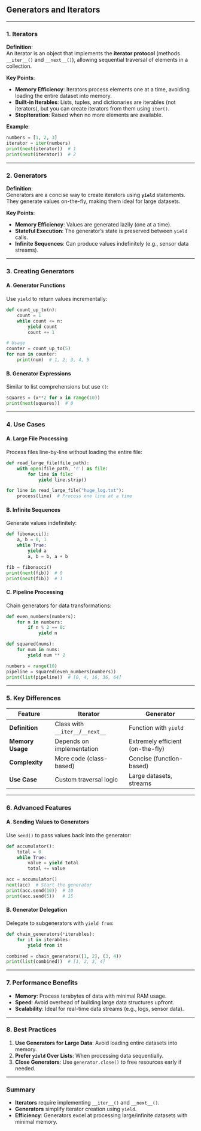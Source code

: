 ## Generators and Iterators

---

### **1. Iterators**
**Definition**:  
An iterator is an object that implements the **iterator protocol** (methods `__iter__()` and `__next__()`), allowing sequential traversal of elements in a collection.

**Key Points**:
- **Memory Efficiency**: Iterators process elements one at a time, avoiding loading the entire dataset into memory.
- **Built-in Iterables**: Lists, tuples, and dictionaries are iterables (not iterators), but you can create iterators from them using `iter()`.
- **StopIteration**: Raised when no more elements are available.

**Example**:
```python
numbers = [1, 2, 3]
iterator = iter(numbers)
print(next(iterator))  # 1
print(next(iterator))  # 2
```

---

### **2. Generators**
**Definition**:  
Generators are a concise way to create iterators using **`yield`** statements. They generate values on-the-fly, making them ideal for large datasets.

**Key Points**:
- **Memory Efficiency**: Values are generated lazily (one at a time).
- **Stateful Execution**: The generator’s state is preserved between `yield` calls.
- **Infinite Sequences**: Can produce values indefinitely (e.g., sensor data streams).

---

### **3. Creating Generators**
#### **A. Generator Functions**  
Use `yield` to return values incrementally:
```python
def count_up_to(n):
    count = 1
    while count <= n:
        yield count
        count += 1

# Usage
counter = count_up_to(5)
for num in counter:
    print(num)  # 1, 2, 3, 4, 5
```

#### **B. Generator Expressions**  
Similar to list comprehensions but use `()`:
```python
squares = (x**2 for x in range(10))
print(next(squares))  # 0
```

---

### **4. Use Cases**
#### **A. Large File Processing**  
Process files line-by-line without loading the entire file:
```python
def read_large_file(file_path):
    with open(file_path, 'r') as file:
        for line in file:
            yield line.strip()

for line in read_large_file("huge_log.txt"):
    process(line)  # Process one line at a time
```

#### **B. Infinite Sequences**  
Generate values indefinitely:
```python
def fibonacci():
    a, b = 0, 1
    while True:
        yield a
        a, b = b, a + b

fib = fibonacci()
print(next(fib))  # 0
print(next(fib))  # 1
```

#### **C. Pipeline Processing**  
Chain generators for data transformations:
```python
def even_numbers(numbers):
    for n in numbers:
        if n % 2 == 0:
            yield n

def squared(nums):
    for num in nums:
        yield num ** 2

numbers = range(10)
pipeline = squared(even_numbers(numbers))
print(list(pipeline))  # [0, 4, 16, 36, 64]
```

---

### **5. Key Differences**
| Feature                | Iterator                          | Generator                         |
|------------------------|-----------------------------------|-----------------------------------|
| **Definition**         | Class with `__iter__`/`__next__`  | Function with `yield`             |
| **Memory Usage**       | Depends on implementation         | Extremely efficient (on-the-fly)  |
| **Complexity**         | More code (class-based)           | Concise (function-based)          |
| **Use Case**           | Custom traversal logic            | Large datasets, streams           |

---

### **6. Advanced Features**
#### **A. Sending Values to Generators**  
Use `send()` to pass values back into the generator:
```python
def accumulator():
    total = 0
    while True:
        value = yield total
        total += value

acc = accumulator()
next(acc)  # Start the generator
print(acc.send(10))  # 10
print(acc.send(5))   # 15
```

#### **B. Generator Delegation**  
Delegate to subgenerators with `yield from`:
```python
def chain_generators(*iterables):
    for it in iterables:
        yield from it

combined = chain_generators([1, 2], (3, 4))
print(list(combined))  # [1, 2, 3, 4]
```

---

### **7. Performance Benefits**
- **Memory**: Process terabytes of data with minimal RAM usage.
- **Speed**: Avoid overhead of building large data structures upfront.
- **Scalability**: Ideal for real-time data streams (e.g., logs, sensor data).

---

### **8. Best Practices**
1. **Use Generators for Large Data**: Avoid loading entire datasets into memory.
2. **Prefer `yield` Over Lists**: When processing data sequentially.
3. **Close Generators**: Use `generator.close()` to free resources early if needed.

---

### **Summary**
- **Iterators** require implementing `__iter__()` and `__next__()`.
- **Generators** simplify iterator creation using `yield`.
- **Efficiency**: Generators excel at processing large/infinite datasets with minimal memory.
